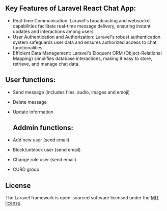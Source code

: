 ## Key Features of Laravel React Chat App:
- Real-time Communication: Laravel's broadcasting and websocket capabilities facilitate real-time message delivery, ensuring instant updates and interactions among users.
- User Authentication and Authorization: Laravel's robust authentication system safeguards user data and ensures authorized access to chat functionalities.
- Efficient Data Management: Laravel's Eloquent ORM (Object-Relational Mapping) simplifies database interactions, making it easy to store, retrieve, and manage chat data.

## User functions:
- Send message (includes files, audio, images and emoji)
- Delete message
- Update information

  ## Addmin functions:
- Add new user (send email)
- Block/unblock user (send email)
- Change role user (send email)
- CURD group

## License

The Laravel framework is open-sourced software licensed under the [MIT license](https://opensource.org/licenses/MIT).

